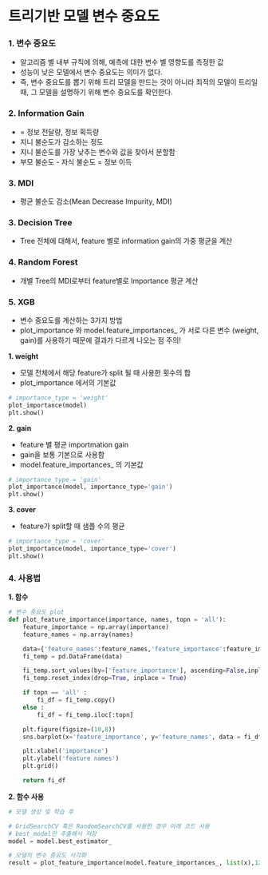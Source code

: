 # 트리기반 모델 변수 중요도

### 1. 변수 중요도
* 알고리즘 별 내부 규칙에 의해, 예측에 대한 변수 별 영향도를 측정한 값
* 성능이 낮은 모델에서 변수 중요도는 의미가 없다.
* 즉, 변수 중요도를 뽑기 위해 트리 모델을 만드는 것이 아니라 최적의 모델이 트리일때, 그 모델을 설명하기 위해 변수 중요도를 확인한다.

### 2. Information Gain
* = 정보 전달량, 정보 획득량
* 지니 불순도가 감소하는 정도
* 지니 불순도를 가장 낮추는 변수와 값을 찾아서 분할함
* 부모 불순도 - 자식 불순도 = 정보 이득  

### 3. MDI
* 평균 불순도 감소(Mean Decrease Impurity, MDI)


### 3. Decision Tree
* Tree 전체에 대해서, feature 별로 information gain의 가중 평균을 계산

### 4. Random Forest
* 개별 Tree의 MDI로부터 feature별로 Importance 평균 계산

### 5. XGB
* 변수 중요도를 계산하는 3가지 방법
* plot_importance 와 model.feature_importances_ 가 서로 다른 변수 (weight, gain)를 사용하기 때문에 결과가 다르게 나오는 점 주의!

**1. weight**
* 모델 전체에서 해당 feature가 split 될 때 사용한 횟수의 합
* plot_importance 에서의 기본값

```python
# importance_type = 'weight'
plot_importance(model)
plt.show()
```

**2. gain**
* feature 별 평균 importmation gain
* gain을 보통 기본으로 사용함
* model.feature_importances_ 의 기본값

```python
# importance_type = 'gain'
plot_importance(model, importance_type='gain')
plt.show()
```

**3. cover**
* feature가 split할 때 샘플 수의 평균

```python
# importance_type = 'cover'
plot_importance(model, importance_type='cover')
plt.show()
```

### 4. 사용법
**1. 함수**

```python
# 변수 중요도 plot
def plot_feature_importance(importance, names, topn = 'all'):
    feature_importance = np.array(importance)
    feature_names = np.array(names)

    data={'feature_names':feature_names,'feature_importance':feature_importance}
    fi_temp = pd.DataFrame(data)

    fi_temp.sort_values(by=['feature_importance'], ascending=False,inplace=True)
    fi_temp.reset_index(drop=True, inplace = True)

    if topn == 'all' :
        fi_df = fi_temp.copy()
    else :
        fi_df = fi_temp.iloc[:topn]

    plt.figure(figsize=(10,8))
    sns.barplot(x='feature_importance', y='feature_names', data = fi_df)

    plt.xlabel('importance')
    plt.ylabel('feature names')
    plt.grid()

    return fi_df
```

**2. 함수 사용**
```python
# 모델 생성 및 학습 후

# GridSearchCV 혹은 RandomSearchCV를 사용한 경우 아래 코드 사용
# best_model만 추출해서 저장
model = model.best_estimator_

# 모델의 변수 중요도 시각화
result = plot_feature_importance(model.feature_importances_, list(x),12)
```